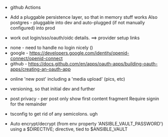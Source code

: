 
* github Actions


* Add a pluggable persistence layer, so that in memory stuff works
  Also postgres - pluggable into dev and auto-plugged (if not manually configured) into prod

* work out login/sso/oauth/oidc details.
==> provider setup links
 - none - need to handle no login nicely ()
 - google - https://developers.google.com/identity/openid-connect/openid-connect
 - github - https://docs.github.com/en/apps/oauth-apps/building-oauth-apps/creating-an-oauth-app

* online 'new post'
  including a 'media upload' (pics, etc)

* versioning, so that initial dev and further 

* post privacy - per post
  only show first content fragment
  Require signin for the remainder

* tsconfig to get rid of any semicolons. ugh

* Auto encrypt/decrypt (from env property 'ANSIBLE_VAULT_PASSWORD')
  using a $DIRECTIVE; directive, tied to $ANSIBLE_VAULT

